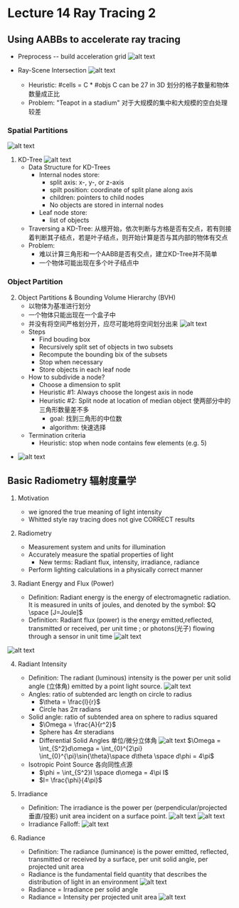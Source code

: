 # Lecture 14 Ray Tracing 2

## Using AABBs to accelerate ray tracing 
- Preprocess -- build acceleration grid
    ![alt text](image-100.png)

- Ray-Scene Intersection
    ![alt text](image-101.png) 
   - Heuristic: #cells = C * #objs  C can be 27 in 3D   划分的格子数量和物体数量成正比
   - Problem: "Teapot in a stadium" 对于大规模的集中和大规模的空白处理较差

### Spatial Partitions
![alt text](image-102.png)

1. KD-Tree
    ![alt text](image-103.png)
   - Data Structure for KD-Trees
     - Internal nodes store:
       - split axis: x-, y-, or z-axis
       - spilt position: coordinate of split plane along axis
       - children: pointers to child nodes
       - No objects are stored in internal nodes
     - Leaf node store:
       - list of objects
   - Traversing a KD-Tree: 从根开始，依次判断与方格是否有交点，若有则接着判断其子结点，若是叶子结点，则开始计算是否与其内部的物体有交点
   - Problem: 
     - 难以计算三角形和一个AABB是否有交点，建立KD-Tree并不简单
     - 一个物体可能出现在多个叶子结点中

### Object Partition

2. Object Partitions & Bounding Volume Hierarchy (BVH)
   - 以物体为基准进行划分
   - 一个物体只能出现在一个盒子中
   - 并没有将空间严格划分开，应尽可能地将空间划分出来
    ![alt text](image-104.png)
   - Steps
     - Find bouding box
     - Recursively split set of objects in two subsets
     - Recompute the bounding bix of the subsets
     - Stop when necessary
     - Store objects in each leaf node
   - How to subdivide a node?
     - Choose a dimension to split
     - Heuristic #1: Always choose the longest axis in node
     - Heuristic #2: Split node at location of median object 使两部分中的三角形数量差不多
       - goal: 找到三角形的中位数  
       - algorithm: 快速选择
   - Termination criteria
     - Heuristic: stop when node contains few elements (e.g. 5)
- ![alt text](image-105.png)

## Basic Radiometry 辐射度量学
1. Motivation
   - we ignored the true meaning of light intensity
   - Whitted style ray tracing does not give CORRECT results

2. Radiometry
   - Measurement system and units for illumination
   - Accurately measure the spatial properties of light
     - New terms: Radiant flux, intensity, irradiance, radiance
   - Perform lighting calculations in a physically correct manner

3. Radiant Energy and Flux (Power)
   - Definition: Radiant energy is the energy of electromagnetic radiation. It is measured in units of joules, and denoted by the symbol: $Q \space [J=Joule]$
   - Definition: Radiant flux (power) is the energy emitted,reflected, transmitted or received, per unit time ; or photons(光子) flowing through a sensor in unit time
    ![alt text](image-106.png)

![alt text](image-107.png)

4. Radiant Intensity
   - Definition: The radiant (luminous) intensity is the power per unit solid angle (立体角) emitted by a point light source.
    ![alt text](image-108.png)
   - Angles: ratio of subtended arc length on circle to radius
     - $\theta = \frac{l}{r}$
     - Circle has $2\pi$ radians
   - Solid angle: ratio of subtended area on sphere to radius squared
     - $\Omega = \frac{A}{r^2}$
     - Sphere has $4\pi$ steradians
     - Differential Solid Angles 单位/微分立体角
        ![alt text](image-109.png)
        $\Omega = \int_{S^2}d\omega = \int_{0}^{2\pi} \int_{0}^{\pi}\sin{\theta}\space d\theta \space d\phi = 4\pi$
   - Isotropic Point Source 各向同性点源
     - $\phi = \int_{S^2}I \space d\omega = 4\pi I$
     - $I= \frac{\phi}{4\pi}$

5. Irradiance
   - Definition: The irradiance is the power per (perpendicular/projected 垂直/投影) unit area incident on a surface point.
    ![alt text](image-110.png)
    ![alt text](image-111.png)
   - Irradiance Falloff:
    ![alt text](image-112.png)

6. Radiance
   - Definition: The radiance (luminance) is the power emitted, reflected, transmitted or received by a surface, per unit solid angle, per projected unit area
   - Radiance is the fundamental field quantity that describes the distribution of light in an environment
    ![alt text](image-113.png)
   - Radiance = Irradiance per solid angle
   - Radiance = Intensity per projected unit area
    ![alt text](image-114.png)

